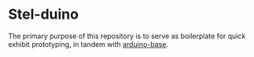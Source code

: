 # Stel-duino
The primary purpose of this repository is to serve as boilerplate for quick exhibit prototyping, in tandem with [arduino-base](https://github.com/scimusmn/arduino-base).
